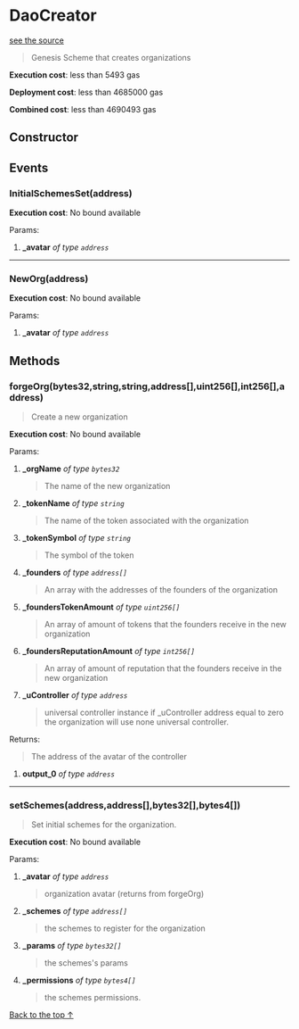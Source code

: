 # DaoCreator
[see the source](https://github.com/daostack/arc/tree/master/contracts/universalSchemes/DaoCreator.sol)
> Genesis Scheme that creates organizations


**Execution cost**: less than 5493 gas

**Deployment cost**: less than 4685000 gas

**Combined cost**: less than 4690493 gas

## Constructor




## Events
### InitialSchemesSet(address)


**Execution cost**: No bound available


Params:

1. **_avatar** *of type `address`*

--- 
### NewOrg(address)


**Execution cost**: No bound available


Params:

1. **_avatar** *of type `address`*


## Methods
### forgeOrg(bytes32,string,string,address[],uint256[],int256[],address)
>
> Create a new organization


**Execution cost**: No bound available


Params:

1. **_orgName** *of type `bytes32`*

    > The name of the new organization

2. **_tokenName** *of type `string`*

    > The name of the token associated with the organization

3. **_tokenSymbol** *of type `string`*

    > The symbol of the token

4. **_founders** *of type `address[]`*

    > An array with the addresses of the founders of the organization

5. **_foundersTokenAmount** *of type `uint256[]`*

    > An array of amount of tokens that the founders receive in the new organization

6. **_foundersReputationAmount** *of type `int256[]`*

    > An array of amount of reputation that the  founders receive in the new organization

7. **_uController** *of type `address`*

    > universal controller instance        if _uController address equal to zero the organization will use none universal controller.


Returns:

> The address of the avatar of the controller

1. **output_0** *of type `address`*

--- 
### setSchemes(address,address[],bytes32[],bytes4[])
>
> Set initial schemes for the organization.


**Execution cost**: No bound available


Params:

1. **_avatar** *of type `address`*

    > organization avatar (returns from forgeOrg)

2. **_schemes** *of type `address[]`*

    > the schemes to register for the organization

3. **_params** *of type `bytes32[]`*

    > the schemes's params

4. **_permissions** *of type `bytes4[]`*

    > the schemes permissions.



[Back to the top ↑](#daocreator)
